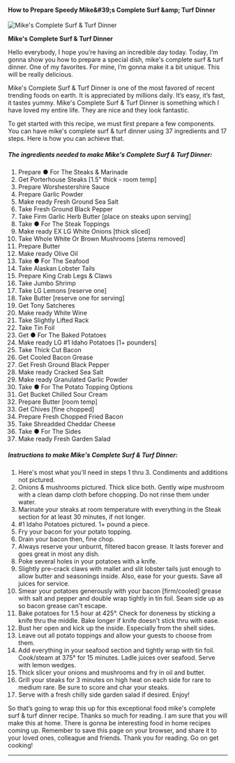             

#### How to Prepare Speedy Mike&amp;#39;s Complete Surf &amp;amp; Turf Dinner

![Mike's Complete Surf &amp; Turf Dinner](https://img-global.cpcdn.com/recipes/fe50883705810a6f/751x532cq70/mikes-complete-surf-turf-dinner-recipe-main-photo.jpg)

**Mike's Complete Surf &amp; Turf Dinner**

Hello everybody, I hope you’re having an incredible day today. Today, I’m gonna show you how to prepare a special dish, mike's complete surf & turf dinner. One of my favorites. For mine, I’m gonna make it a bit unique. This will be really delicious.

Mike's Complete Surf & Turf Dinner is one of the most favored of recent trending foods on earth. It is appreciated by millions daily. It’s easy, it’s fast, it tastes yummy. Mike's Complete Surf & Turf Dinner is something which I have loved my entire life. They are nice and they look fantastic.

To get started with this recipe, we must first prepare a few components. You can have mike's complete surf & turf dinner using 37 ingredients and 17 steps. Here is how you can achieve that.

##### The ingredients needed to make Mike's Complete Surf & Turf Dinner:

1.  Prepare ● For The Steaks & Marinade
2.  Get Porterhouse Steaks \[1.5" thick - room temp\]
3.  Prepare Worshestershire Sauce
4.  Prepare Garlic Powder
5.  Make ready Fresh Ground Sea Salt
6.  Take Fresh Ground Black Pepper
7.  Take Firm Garlic Herb Butter \[place on steaks upon serving\]
8.  Take ● For The Steak Toppings
9.  Make ready EX LG White Onions \[thick sliced\]
10.  Take Whole White Or Brown Mushrooms \[stems removed\]
11.  Prepare Butter
12.  Make ready Olive Oil
13.  Take ● For The Seafood
14.  Take Alaskan Lobster Tails
15.  Prepare King Crab Legs & Claws
16.  Take Jumbo Shrimp
17.  Take LG Lemons \[reserve one\]
18.  Take Butter \[reserve one for serving\]
19.  Get Tony Satcheres
20.  Make ready White Wine
21.  Take Slightly Lifted Rack
22.  Take Tin Foil
23.  Get ● For The Baked Potatoes
24.  Make ready LG #1 Idaho Potatoes \[1+ pounders\]
25.  Take Thick Cut Bacon
26.  Get Cooled Bacon Grease
27.  Get Fresh Ground Black Pepper
28.  Make ready Cracked Sea Salt
29.  Make ready Granulated Garlic Powder
30.  Take ● For The Potato Topping Options
31.  Get Bucket Chilled Sour Cream
32.  Prepare Butter \[room temp\]
33.  Get Chives \[fine chopped\]
34.  Prepare Fresh Chopped Fried Bacon
35.  Take Shreadded Cheddar Cheese
36.  Take ● For The Sides
37.  Make ready Fresh Garden Salad

##### Instructions to make Mike's Complete Surf & Turf Dinner:

1.  Here's most what you'll need in steps 1 thru 3. Condiments and additions not pictured.
2.  Onions & mushrooms pictured. Thick slice both. Gently wipe mushroom with a clean damp cloth before chopping. Do not rinse them under water.
3.  Marinate your steaks at room temperature with everything in the Steak section for at least 30 minutes, if not longer.
4.  #1 Idaho Potatoes pictured. 1+ pound a piece.
5.  Fry your bacon for your potato topping.
6.  Drain your bacon then, fine chop.
7.  Always reserve your unburnt, filtered bacon grease. It lasts forever and goes great in most any dish.
8.  Poke several holes in your potatoes with a knife.
9.  Slightly pre-crack claws with mallet and slit lobster tails just enough to allow butter and seasonings inside. Also, ease for your guests. Save all juices for service.
10.  Smear your potatoes generously with your bacon \[firm/cooled\] grease with salt and pepper and double wrap tightly in tin foil. Seam side up as so bacon grease can't escape.
11.  Bake potatoes for 1.5 hour at 425°. Check for doneness by sticking a knife thru the middle. Bake longer if knife doesn't stick thru with ease.
12.  Bust her open and kick up the inside. Especially from the shell sides.
13.  Leave out all potato toppings and allow your guests to choose from them.
14.  Add everything in your seafood section and tightly wrap with tin foil. Cook/steam at 375° for 15 minutes. Ladle juices over seafood. Serve with lemon wedges.
15.  Thick slicer your onions and mushrooms and fry in oil and butter.
16.  Grill your steaks for 3 minutes on high heat on each side for rare to medium rare. Be sure to score and char your steaks.
17.  Serve with a fresh chilly side garden salad if desired. Enjoy!

So that’s going to wrap this up for this exceptional food mike's complete surf & turf dinner recipe. Thanks so much for reading. I am sure that you will make this at home. There is gonna be interesting food in home recipes coming up. Remember to save this page on your browser, and share it to your loved ones, colleague and friends. Thank you for reading. Go on get cooking!

* * *